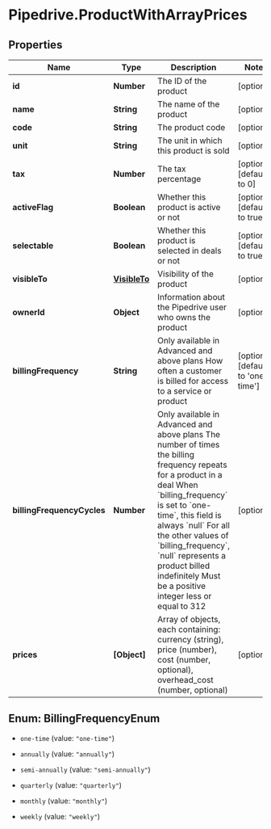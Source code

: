 # Pipedrive.ProductWithArrayPrices

## Properties

Name | Type | Description | Notes
------------ | ------------- | ------------- | -------------
**id** | **Number** | The ID of the product | [optional] 
**name** | **String** | The name of the product | [optional] 
**code** | **String** | The product code | [optional] 
**unit** | **String** | The unit in which this product is sold | [optional] 
**tax** | **Number** | The tax percentage | [optional] [default to 0]
**activeFlag** | **Boolean** | Whether this product is active or not | [optional] [default to true]
**selectable** | **Boolean** | Whether this product is selected in deals or not | [optional] [default to true]
**visibleTo** | [**VisibleTo**](VisibleTo.md) | Visibility of the product | [optional] 
**ownerId** | **Object** | Information about the Pipedrive user who owns the product | [optional] 
**billingFrequency** | **String** | Only available in Advanced and above plans  How often a customer is billed for access to a service or product  | [optional] [default to &#39;one-time&#39;]
**billingFrequencyCycles** | **Number** | Only available in Advanced and above plans  The number of times the billing frequency repeats for a product in a deal  When &#x60;billing_frequency&#x60; is set to &#x60;one-time&#x60;, this field is always &#x60;null&#x60;  For all the other values of &#x60;billing_frequency&#x60;, &#x60;null&#x60; represents a product billed indefinitely  Must be a positive integer less or equal to 312  | [optional] 
**prices** | **[Object]** | Array of objects, each containing: currency (string), price (number), cost (number, optional), overhead_cost (number, optional) | [optional] 



## Enum: BillingFrequencyEnum


* `one-time` (value: `"one-time"`)

* `annually` (value: `"annually"`)

* `semi-annually` (value: `"semi-annually"`)

* `quarterly` (value: `"quarterly"`)

* `monthly` (value: `"monthly"`)

* `weekly` (value: `"weekly"`)




